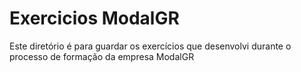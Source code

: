 # Exercicios ModalGR
Este diretório é para guardar os exercícios que desenvolvi durante o processo de formação da empresa ModalGR

